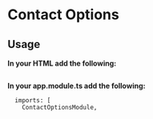# Contact Options

## Usage

**In your HTML add the following:**
```

```

**In your app.module.ts add the following:**
```
  imports: [
    ContactOptionsModule,
```

